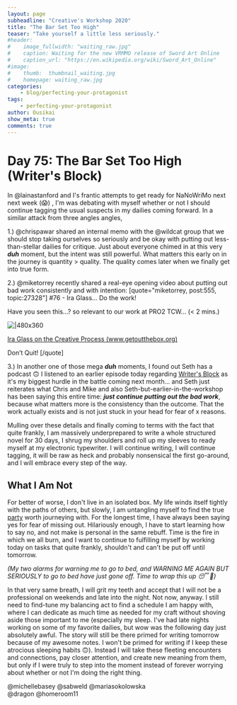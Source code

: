 ```yaml
---
layout: page
subheadline: "Creative's Workshop 2020"
title: "The Bar Set Too High"
teaser: "Take yourself a little less seriously."
#header:
#    image_fullwidth: "waiting_raw.jpg"
#    caption: Waiting for the new VRMMO release of Sword Art Online
#    caption_url: "https://en.wikipedia.org/wiki/Sword_Art_Online"
#image:
#    thumb:  thumbnail_waiting.jpg
#    homepage: waiting_raw.jpg
categories:
    - blog/perfecting-your-protagonist
tags:
    - perfecting-your-protagonist
author: Ousikai
show_meta: true
comments: true
---
```

# Day 75: The Bar Set Too High (Writer's Block)
In @lainastanford and I's frantic attempts to get ready for NaNoWriMo next next week (:scream:) , I'm was debating with myself whether or not I should continue tagging the usual suspects in my dailies coming forward. In a similar attack from three angles angles, 

1.) @chrispawar shared an internal memo with the @wildcat group that we should stop taking ourselves so seriously and be okay with putting out less-than-stellar dailies for critique. Just about everyone chimed in at this very ***duh*** moment, but the intent was still powerful. What matters this early on in the journey is quantity > quality. The quality comes later when we finally get into true form.


2.) @miketorrey recently shared a real-eye opening video about putting out bad work consistently and with intention: 
[quote="miketorrey, post:555, topic:27328"]
#76 - Ira Glass… Do the work!

Have you seen this…? so relevant to our work at PRO2 TCW… (< 2 mins.)

![|480x360](https://i.ytimg.com/vi/PbC4gqZGPSY/hqdefault.jpg "Ira Glass on the Creative Process (www.getoutthebox.org)")

[Ira Glass on the Creative Process (www.getoutthebox.org)](https://www.youtube.com/watch?v=PbC4gqZGPSY)

Don’t Quit!
[/quote]

3.) In another one of those mega ***duh*** moments, I found out Seth has a podcast :upside_down_face: I listened to an earlier episode today regarding [Writer's Block](https://www.stitcher.com/podcast/pods/akimbo/e/53598121) as it's my biggest hurdle in the battle coming next month... and Seth just reiterates what Chris and Mike and also Seth-but-earlier-in-the-workshop has been saying this entire time: ***just continue putting out the bad work***, because what matters more is the consistency than the outcome. That the work actually exists and is not just stuck in your head for fear of x reasons. 

Mulling over these details and finally coming to terms with the fact that quite frankly, I am massively underprepared to write a whole structured novel for 30 days, I shrug my shoulders and roll up my sleeves to ready myself at my electronic typewriter. I will continue writing, I will continue tagging, it will be raw as heck and probably nonsensical the first go-around, and I will embrace every step of the way. 


## What I Am Not
For better of worse, I don't live in an isolated box. My life winds itself tightly with the paths of others, but slowly, I am untangling myself to find the true [party](https://pro2.akimbo.com/t/oscar-k-sandoval-rivera-dailies-tempest-crossing-begins/27179/201?u=mtfallsvr) worth journeying with. For the longest time, I have always been saying yes for fear of missing out. Hilariously enough, I have to start learning how to say no, and not make is personal in the same rebuff. Time is the fire in which we all burn, and I want to continue to fulfilling myself by working today on tasks that quite frankly, shouldn't and can't be put off until tomorrow.

*(My two alarms for warning me to go to bed, and WARNING ME AGAIN BUT SERIOUSLY to go to bed have just gone off. Time to wrap this up :sleeping: :sleeping_bed:)*  

In that very same breath, I will grit my teeth and accept that I will not be a professional on weekends and late into the night. Not now, anyway. I still need to find-tune my balancing act to find a schedule I am happy with, where I can dedicate as much time as needed for my craft without shoving aside those important to me (especially my sleep. I've had late nights working on some of my favorite dailies, but wow was the following day just absolutely awful. The story will still be there primed for writing tomorrow because of my awesome notes. I won't be primed for writing if I keep these atrocious sleeping habits :upside_down_face:). Instead I will take these fleeting encounters and connections, pay closer attention, and create new meaning from them, but only if I were truly to step into the moment instead of forever worrying about whether or not I'm doing the right thing. 



@michellebasey @sabweld @mariasokolowska   
@dragon @homeroom11